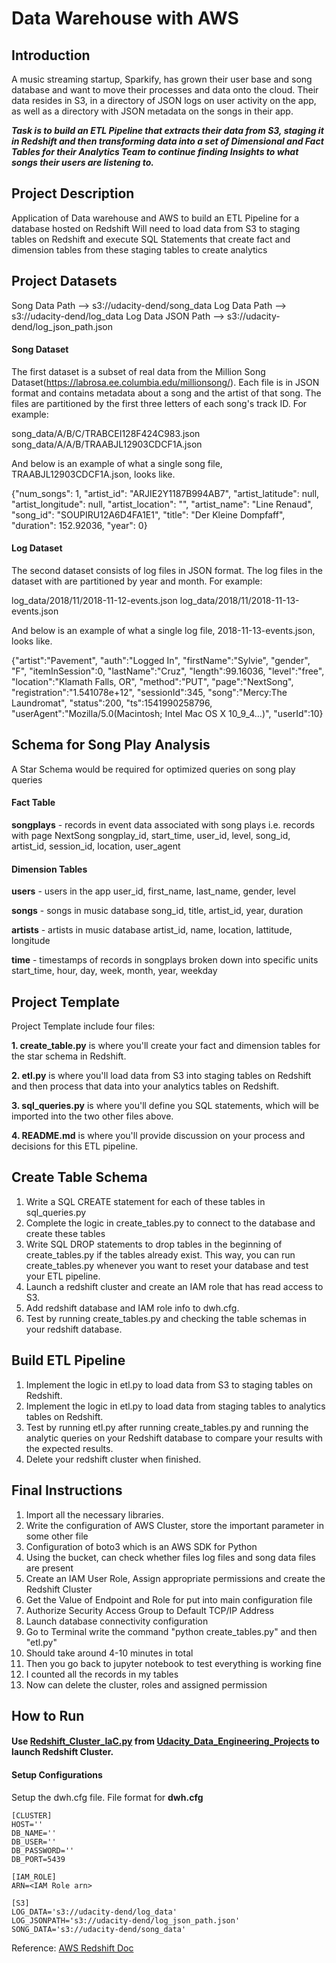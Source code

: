 # Data Warehouse with AWS

## **Introduction**

A music streaming startup, Sparkify, has grown their user base and song database and want to move their processes and data onto the cloud. Their data resides in S3, in a directory of JSON logs on user activity on the app, as well as a directory with JSON metadata on the songs in their app.

**_Task is to build an ETL Pipeline that extracts their data from S3, staging it in Redshift and then transforming data into a set of Dimensional and Fact Tables for their Analytics Team to continue finding Insights to what songs their users are listening to._**

## **Project Description**

Application of Data warehouse and AWS to build an ETL Pipeline for a database hosted on Redshift Will need to load data from S3 to staging tables on Redshift and execute SQL Statements that create fact and dimension tables from these staging tables to create analytics

## **Project Datasets**

Song Data Path     -->     s3://udacity-dend/song_data
Log Data Path      -->     s3://udacity-dend/log_data
Log Data JSON Path -->     s3://udacity-dend/log_json_path.json

#### **Song Dataset**

The first dataset is a subset of real data from the Million Song Dataset(https://labrosa.ee.columbia.edu/millionsong/). Each file is in JSON format and contains metadata about a song and the artist of that song. The files are partitioned by the first three letters of each song's track ID. 
For example:

song_data/A/B/C/TRABCEI128F424C983.json
song_data/A/A/B/TRAABJL12903CDCF1A.json

And below is an example of what a single song file, TRAABJL12903CDCF1A.json, looks like.

{"num_songs": 1, "artist_id": "ARJIE2Y1187B994AB7", "artist_latitude": null, "artist_longitude": null, "artist_location": "", "artist_name": "Line Renaud", "song_id": "SOUPIRU12A6D4FA1E1", "title": "Der Kleine Dompfaff", "duration": 152.92036, "year": 0}

#### **Log Dataset**

The second dataset consists of log files in JSON format. The log files in the dataset with are partitioned by year and month.
For example:

log_data/2018/11/2018-11-12-events.json
log_data/2018/11/2018-11-13-events.json

And below is an example of what a single log file, 2018-11-13-events.json, looks like.

{"artist":"Pavement", "auth":"Logged In", "firstName":"Sylvie", "gender", "F", "itemInSession":0, "lastName":"Cruz", "length":99.16036, "level":"free", "location":"Klamath Falls, OR", "method":"PUT", "page":"NextSong", "registration":"1.541078e+12", "sessionId":345, "song":"Mercy:The Laundromat", "status":200, "ts":1541990258796, "userAgent":"Mozilla/5.0(Macintosh; Intel Mac OS X 10_9_4...)", "userId":10}

## **Schema for Song Play Analysis**

A Star Schema would be required for optimized queries on song play queries

#### **Fact Table**

**songplays** - records in event data associated with song plays i.e. records with page NextSong
songplay_id, start_time, user_id, level, song_id, artist_id, session_id, location, user_agent

#### **Dimension Tables**

**users** - users in the app
user_id, first_name, last_name, gender, level

**songs** - songs in music database
song_id, title, artist_id, year, duration

**artists** - artists in music database
artist_id, name, location, lattitude, longitude

**time** - timestamps of records in songplays broken down into specific units
start_time, hour, day, week, month, year, weekday


## **Project Template**

Project Template include four files:

**1. create_table.py** is where you'll create your fact and dimension tables for the star schema in Redshift.

**2. etl.py** is where you'll load data from S3 into staging tables on Redshift and then process that data into your analytics tables on Redshift.

**3. sql_queries.py** is where you'll define you SQL statements, which will be imported into the two other files above.

**4. README.md** is where you'll provide discussion on your process and decisions for this ETL pipeline.

## **Create Table Schema**

1. Write a SQL CREATE statement for each of these tables in sql_queries.py
2. Complete the logic in create_tables.py to connect to the database and create these tables
3. Write SQL DROP statements to drop tables in the beginning of create_tables.py if the tables already exist. This way, you can run create_tables.py whenever you want to reset your database and test your ETL pipeline.
4. Launch a redshift cluster and create an IAM role that has read access to S3.
5. Add redshift database and IAM role info to dwh.cfg.
6. Test by running create_tables.py and checking the table schemas in your redshift database.

## **Build ETL Pipeline**

1. Implement the logic in etl.py to load data from S3 to staging tables on Redshift.
2. Implement the logic in etl.py to load data from staging tables to analytics tables on Redshift.
3. Test by running etl.py after running create_tables.py and running the analytic queries on your Redshift database to compare your results with the expected results.
4. Delete your redshift cluster when finished.

## **Final Instructions**

1. Import all the necessary libraries.
2. Write the configuration of AWS Cluster, store the important parameter in some other file
3. Configuration of boto3 which is an AWS SDK for Python
4. Using the bucket, can check whether files log files and song data files are present
5. Create an IAM User Role, Assign appropriate permissions and create the Redshift Cluster
6. Get the Value of Endpoint and Role for put into main configuration file
7. Authorize Security Access Group to Default TCP/IP Address
8. Launch database connectivity configuration
9. Go to Terminal write the command "python create_tables.py" and then "etl.py"
10. Should take around 4-10 minutes in total
11. Then you go back to jupyter notebook to test everything is working fine
12. I counted all the records in my tables
13. Now can delete the cluster, roles and assigned permission

## How to Run
#### Use [Redshift_Cluster_IaC.py](https://github.com/saurabhsoni5893/Udacity-Data-Engineering-Projects/blob/master/Redshift_Cluster_IaC.py "Redshift_Cluster_IaC.py") from [Udacity_Data_Engineering_Projects](https://github.com/saurabhsoni5893/Udacity-Data-Engineering-Projects) to launch Redshift Cluster.

#### Setup Configurations 
Setup the dwh.cfg file. File format for **dwh.cfg**

```
[CLUSTER]
HOST=''
DB_NAME=''
DB_USER=''
DB_PASSWORD=''
DB_PORT=5439

[IAM_ROLE]
ARN=<IAM Role arn>

[S3]
LOG_DATA='s3://udacity-dend/log_data'
LOG_JSONPATH='s3://udacity-dend/log_json_path.json'
SONG_DATA='s3://udacity-dend/song_data'

```

Reference: [AWS Redshift Doc](https://aws.amazon.com/redshift/getting-started/?p=rs&bttn=hero&exp=b)
